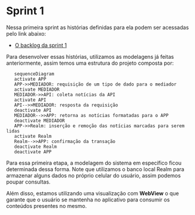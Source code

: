 # Sprint 1

Nessa primeira sprint as histórias definidas para ela podem ser acessadas pelo link abaixo:

 * [O backlog da sprint 1](https://github.com/users/userhv/projects/4)

 Para desenvolver essas histórias, utilizamos as modelagens já feitas anteriormente, assim temos uma estrutura do projeto composta por:

 ```mermaid
    sequenceDiagram
    activate APP
    APP->>MEDIADOR: requisição de um tipo de dado para o mediador
    activate MEDIADOR
    MEDIADOR->>API: coleta notícias da API
    activate API
    API-->>MEDIADOR: resposta da requisição
    deactivate API
    MEDIADOR-->>APP: retorna as notícias formatadas para o APP
    deactivate MEDIADOR
    APP->>Realm: inserção e remoção das notícias marcadas para serem lidas
    activate Realm  
    Realm-->>APP: confirmação da transação
    deactivate Realm
	deactivate APP
```

Para essa primeira etapa, a modelagem do sistema em específico ficou determinada dessa forma. Note que utilizamos o banco local Realm para armazenar alguns dados no próprio celular do usuário, assim podemos poupar consultas.

Além disso, estamos utilizando uma visualização com **WebView** o que garante que o usuário se mantenha no aplicativo para consumir os conteúdos presentes no mesmo.